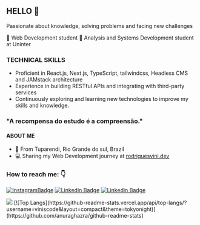 

## HELLO 👋
Passionate about knowledge, solving problems and facing new challenges

📘 Web Development student 
📕 Analysis and Systems Development student at Uninter

### TECHNICAL SKILLS
- Proficient in React.js, Next.js, TypeScript, tailwindcss, Headless CMS and JAMstack architecture
- Experience in building RESTful APIs and integrating with third-party services
- Continuously exploring and learning new technologies to improve my skills and knowledge.

### "A recompensa do estudo é a compreensão."

#### ABOUT ME
-  📍 From Tuparendi, Rio Grande do sul, Brazil
- 💻 Sharing my Web Development journey at [rodriguesvini.dev](https://instagram.com/rodriguesvini.dev)

### How to reach me: 👇 

[![InstagramBadge](https://img.shields.io/badge/-@rodriguesvini.dev-D60187?style=flat-square&labelColor=D60187&logo=instagram&logoColor=white&link=https://instagram.com/rodriguesvini.dev)](https://instagram.com/rodriguesvini.dev) [![Linkedin Badge](https://img.shields.io/badge/-Vinicius%20Rodrigues-1B63F5?style=flat-square&logo=Linkedin&logoColor=white&link=https://www.linkedin.com/in/vinicius-rodrigues-5897831b8/)](https://www.linkedin.com/in/vinicius-rodrigues-5897831b8/) [![Linkedin Badge](https://img.shields.io/badge/-Vinicius%20Rodrigues-6805E6?style=flat-square&logo=twitch&logoColor=white&link=https://www.twitch.tv/livesdovini)](https://www.twitch.tv/livesdovini) 

<img src="https://github-readme-stats.vercel.app/api?username=ViniSCode&&show_icons=true&title_color=993399&icon_color=bb2acf&text_color=daf7dc&bg_color=151515"/>
[![Top Langs](https://github-readme-stats.vercel.app/api/top-langs/?username=viniscode&layout=compact&theme=tokyonight)](https://github.com/anuraghazra/github-readme-stats)
